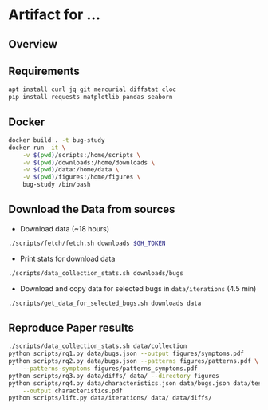 Artifact for ...
================

Overview
--------

Requirements
------------


```bash
apt install curl jq git mercurial diffstat cloc
pip install requests matplotlib pandas seaborn
```

Docker
------

```bash
docker build . -t bug-study
docker run -it \
    -v $(pwd)/scripts:/home/scripts \
    -v $(pwd)/downloads:/home/downloads \
    -v $(pwd)/data:/home/data \
    -v $(pwd)/figures:/home/figures \
    bug-study /bin/bash
```

Download the Data from sources
------------------------------

* Download data (~18 hours)

```bash
./scripts/fetch/fetch.sh downloads $GH_TOKEN
```

* Print stats for download data

```bash
./scripts/data_collection_stats.sh downloads/bugs
```

* Download and copy data for selected bugs in `data/iterations` (4.5 min)

```bash
./scripts/get_data_for_selected_bugs.sh downloads data
```

Reproduce Paper results
-----------------------

```bash
./scripts/data_collection_stats.sh data/collection
python scripts/rq1.py data/bugs.json --output figures/symptoms.pdf
python scripts/rq2.py data/bugs.json --patterns figures/patterns.pdf \
    --patterns-symptoms figures/patterns_symptoms.pdf
python scripts/rq3.py data/diffs/ data/ --directory figures
python scripts/rq4.py data/characteristics.json data/bugs.json data/test_cases/ \
    --output characteristics.pdf
python scripts/lift.py data/iterations/ data/ data/diffs/
```
